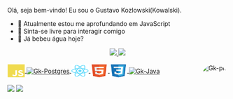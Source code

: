 Olá, seja bem-vindo! Eu sou o Gustavo Kozlowski(Kowalski).

- 🍑 Atualmente estou me aprofundando em JavaScript
- 🍍 Sinta-se livre para interagir comigo
- 🤔 Já bebeu água hoje?

<div align="center">
  <a href="https://github.com/GustavoKozlowski">
  <img height="180em" src="https://github-readme-stats.vercel.app/api?username=GustavoKozlowski&show_icons=true&theme=radical&include_all_commits=true&count_private=true"/>
  <img height="180em" src="https://github-readme-stats.vercel.app/api/top-langs/?username=GustavoKozlowski&layout=compact&langs_count=7&theme=radical"/>
</div>
<div style="display: inline_block"><br>
  <img align="center" alt="Gk-Js" height="30" width="40" src="https://raw.githubusercontent.com/devicons/devicon/master/icons/javascript/javascript-plain.svg">
  <img align="center" alt="Gk-Postgres" height="30" width="40" src="https://cdn.jsdelivr.net/gh/devicons/devicon/icons/postgresql/postgresql-original-wordmark.svg">
  <img align="center" alt="Gk-React" height="30" width="40" src="https://raw.githubusercontent.com/devicons/devicon/master/icons/react/react-original.svg">
  <img align="center" alt="Gk-HTML" height="30" width="40" src="https://raw.githubusercontent.com/devicons/devicon/master/icons/html5/html5-original.svg">
  <img align="center" alt="Gk-CSS" height="30" width="40" src="https://raw.githubusercontent.com/devicons/devicon/master/icons/css3/css3-original.svg">
  <img align="center" alt="Gk-Java" height="30" width="40" src="https://cdn.jsdelivr.net/gh/devicons/devicon/icons/java/java-original-wordmark.svg">
  <img align="right" alt="Gk-pic" height="150" style="border-radius:300px;" src="http://2.bp.blogspot.com/-ym6SIHtJN_4/TcVjU3yzhrI/AAAAAAAADCI/v19duiBpLTs/s1600/duck%2Blanterna.bmp">
</div> 
<div> 
<br>
  <a href = "gustavokozlowski96@gmail.com"><img src="https://img.shields.io/badge/-Gmail-%23333?style=for-the-badge&logo=gmail&logoColor=white" target="_blank"></a>
  <a href="https://www.linkedin.com/in/gustavo-kozlowskidev/" target="_blank"><img src="https://img.shields.io/badge/-LinkedIn-%230077B5?style=for-the-badge&logo=linkedin&logoColor=white" target="_blank"></a> 
  </div>


